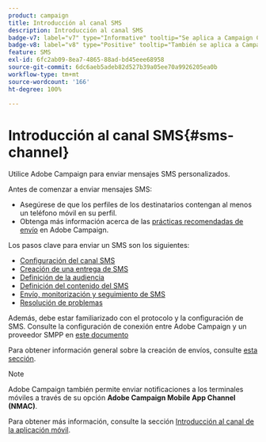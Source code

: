 ```yaml
---
product: campaign
title: Introducción al canal SMS
description: Introducción al canal SMS
badge-v7: label="v7" type="Informative" tooltip="Se aplica a Campaign Classic v7"
badge-v8: label="v8" type="Positive" tooltip="También se aplica a Campaign v8"
feature: SMS
exl-id: 6fc2ab09-8ea7-4865-88ad-bd45eee68958
source-git-commit: 6dc6aeb5adeb82d527b39a05ee70a9926205ea0b
workflow-type: tm+mt
source-wordcount: '166'
ht-degree: 100%

---
```


# Introducción al canal SMS{#sms-channel}




Utilice Adobe Campaign para enviar mensajes SMS personalizados.

Antes de comenzar a enviar mensajes SMS:

* Asegúrese de que los perfiles de los destinatarios contengan al menos un teléfono móvil en su perfil.
* Obtenga más información acerca de las [prácticas recomendadas de envío](delivery-best-practices.md) en Adobe Campaign.

Los pasos clave para enviar un SMS son los siguientes:

* [Configuración del canal SMS](sms-set-up.md)
* [Creación de una entrega de SMS](sms-create.md)
* [Definición de la audiencia](sms-create.md#selecting-the-target-population)
* [Definición del contenido del SMS](sms-create.md#defining-the-sms-content)
* [Envío, monitorización y seguimiento de SMS](sms-send.md)
* [Resolución de problemas](troubleshooting-sms.md)

Además, debe estar familiarizado con el protocolo y la configuración de SMS. Consulte la configuración de conexión entre Adobe Campaign y un proveedor SMPP en [este documento](sms-protocol.md)

Para obtener información general sobre la creación de envíos, consulte [esta sección](steps-about-delivery-creation-steps.md).

>[!NOTE]
>
>Adobe Campaign también permite enviar notificaciones a los terminales móviles a través de su opción **Adobe Campaign Mobile App Channel (NMAC)**.
> 
>Para obtener más información, consulte la sección [Introducción al canal de la aplicación móvil](about-mobile-app-channel.md).
